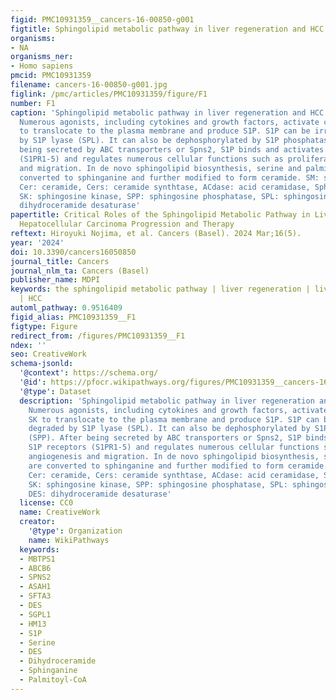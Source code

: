 ```yaml
---
figid: PMC10931359__cancers-16-00850-g001
figtitle: Sphingolipid metabolic pathway in liver regeneration and HCC progression
organisms:
- NA
organisms_ner:
- Homo sapiens
pmcid: PMC10931359
filename: cancers-16-00850-g001.jpg
figlink: /pmc/articles/PMC10931359/figure/F1
number: F1
caption: 'Sphingolipid metabolic pathway in liver regeneration and HCC progression.
  Numerous agonists, including cytokines and growth factors, activate cytosolic SK
  to translocate to the plasma membrane and produce S1P. S1P can be irreversibly degraded
  by S1P lyase (SPL). It can also be dephosphorylated by S1P phosphatases (SPP). After
  being secreted by ABC transporters or Spns2, S1P binds and activates S1P receptors
  (S1PR1-5) and regulates numerous cellular functions such as proliferation, angiogenesis
  and migration. In de novo sphingolipid biosynthesis, serine and palmitoyl-CoA are
  converted to sphinganine and further modified to form ceramide. SM: sphingomyelin,
  Cer: ceramide, Cers: ceramide synthtase, ACdase: acid ceramidase, Sph: sphingosine,
  SK: sphingosine kinase, SPP: sphingosine phosphatase, SPL: sphingosine lyase, DES:
  dihydroceramide desaturase'
papertitle: Critical Roles of the Sphingolipid Metabolic Pathway in Liver Regeneration,
  Hepatocellular Carcinoma Progression and Therapy
reftext: Hiroyuki Nojima, et al. Cancers (Basel). 2024 Mar;16(5).
year: '2024'
doi: 10.3390/cancers16050850
journal_title: Cancers
journal_nlm_ta: Cancers (Basel)
publisher_name: MDPI
keywords: the sphingolipid metabolic pathway | liver regeneration | liver fibrosis
  | HCC
automl_pathway: 0.9516409
figid_alias: PMC10931359__F1
figtype: Figure
redirect_from: /figures/PMC10931359__F1
ndex: ''
seo: CreativeWork
schema-jsonld:
  '@context': https://schema.org/
  '@id': https://pfocr.wikipathways.org/figures/PMC10931359__cancers-16-00850-g001.html
  '@type': Dataset
  description: 'Sphingolipid metabolic pathway in liver regeneration and HCC progression.
    Numerous agonists, including cytokines and growth factors, activate cytosolic
    SK to translocate to the plasma membrane and produce S1P. S1P can be irreversibly
    degraded by S1P lyase (SPL). It can also be dephosphorylated by S1P phosphatases
    (SPP). After being secreted by ABC transporters or Spns2, S1P binds and activates
    S1P receptors (S1PR1-5) and regulates numerous cellular functions such as proliferation,
    angiogenesis and migration. In de novo sphingolipid biosynthesis, serine and palmitoyl-CoA
    are converted to sphinganine and further modified to form ceramide. SM: sphingomyelin,
    Cer: ceramide, Cers: ceramide synthtase, ACdase: acid ceramidase, Sph: sphingosine,
    SK: sphingosine kinase, SPP: sphingosine phosphatase, SPL: sphingosine lyase,
    DES: dihydroceramide desaturase'
  license: CC0
  name: CreativeWork
  creator:
    '@type': Organization
    name: WikiPathways
  keywords:
  - MBTPS1
  - ABCB6
  - SPNS2
  - ASAH1
  - SFTA3
  - DES
  - SGPL1
  - HM13
  - S1P
  - Serine
  - DES
  - Dihydroceramide
  - Sphinganine
  - Palmitoyl-CoA
---
```

